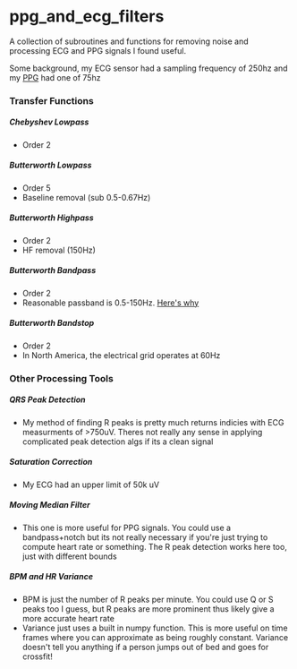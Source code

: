# ppg_and_ecg_filters
A collection of subroutines and functions for removing noise and processing ECG and PPG signals I found useful.

Some background, my ECG sensor had a sampling frequency of 250hz and my [PPG](https://www.nonin.com/products/oem3/) had one of 75hz 
### Transfer Functions

##### Chebyshev Lowpass
  - Order 2

  
##### Butterworth Lowpass
  - Order 5
  - Baseline removal (sub 0.5-0.67Hz)

##### Butterworth Highpass
  - Order 2
  - HF removal (150Hz)

##### Butterworth Bandpass
  - Order 2
  - Reasonable passband is 0.5-150Hz. [Here's why](https://www.researchgate.net/publication/303155606_A_survey_of_noise_removal_techniques_for_ecg_signals)

##### Butterworth Bandstop
  - Order 2
  - In North America, the electrical grid operates at 60Hz

### Other Processing Tools
##### QRS Peak Detection
  - My method of finding R peaks is pretty much returns indicies with ECG measurments of >750uV. Theres not really any sense in applying complicated peak detection algs if its a clean signal

##### Saturation Correction
  - My ECG had an upper limit of 50k uV

##### Moving Median Filter
  - This one is more useful for PPG signals. You could use a bandpass+notch but its not really necessary if you're just trying to compute heart rate or something. The R peak detection works here too, just with different bounds

##### BPM and HR Variance
  - BPM is just the number of R peaks per minute. You could use Q or S peaks too I guess, but R peaks are more prominent thus likely give a more accurate heart rate
  - Variance just uses a built in numpy function. This is more useful on time frames where you can approximate as being roughly constant. Variance doesn't tell you anything if a person jumps out of bed and goes for crossfit!
